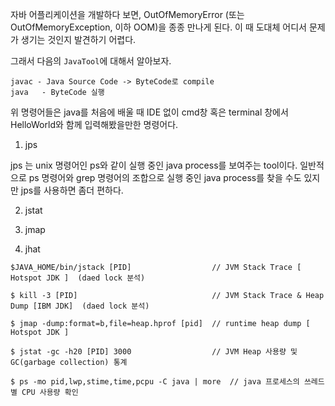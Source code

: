 자바 어플리케이션을 개발하다 보면, OutOfMemoryError (또는 OutOfMemoryException, 이하 OOM)을 종종 만나게 된다.
이 때 도대체 어디서 문제가 생기는 것인지 발견하기 어렵다.

그래서 다음의 `JavaTool`에 대해서 알아보자.
```
javac - Java Source Code -> ByteCode로 compile
java   - ByteCode 실행
```
위 명령어들은 java를 처음에 배울 때 IDE 없이 cmd창 혹은 terminal 창에서 HelloWorld와 함께 입력해봤을만한 명령어다.

1. jps
>>
jps 는 unix 명령어인 ps와 같이 실행 중인 java process를 보여주는 tool이다.
일반적으로 ps 명령어와 grep 명령어의 조합으로 실행 중인 java process를 찾을 수도 있지만 jps를 사용하면 좀더 편하다.
>>


2. jstat

3. jmap

4. jhat

```
$JAVA_HOME/bin/jstack [PID]                  // JVM Stack Trace [ Hotspot JDK ]  (daed lock 분석)

$ kill -3 [PID]                              // JVM Stack Trace & Heap Dump [IBM JDK]  (daed lock 분석)

$ jmap -dump:format=b,file=heap.hprof [pid]  // runtime heap dump [ Hotspot JDK ]

$ jstat -gc -h20 [PID] 3000                  // JVM Heap 사용량 및 GC(garbage collection) 통계

$ ps -mo pid,lwp,stime,time,pcpu -C java | more  // java 프로세스의 쓰레드별 CPU 사용량 확인
```
